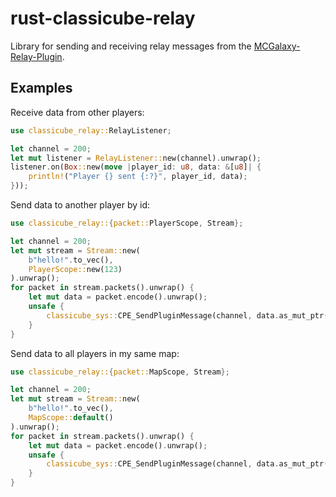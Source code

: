 # rust-classicube-relay

Library for sending and receiving relay messages from the [MCGalaxy-Relay-Plugin](https://github.com/SpiralP/MCGalaxy-Relay-Plugin).

## Examples

Receive data from other players:

```rust
use classicube_relay::RelayListener;

let channel = 200;
let mut listener = RelayListener::new(channel).unwrap();
listener.on(Box::new(move |player_id: u8, data: &[u8]| {
    println!("Player {} sent {:?}", player_id, data);
}));
```

Send data to another player by id:

```rust
use classicube_relay::{packet::PlayerScope, Stream};

let channel = 200;
let mut stream = Stream::new(
    b"hello!".to_vec(),
    PlayerScope::new(123)
).unwrap();
for packet in stream.packets().unwrap() {
    let mut data = packet.encode().unwrap();
    unsafe {
        classicube_sys::CPE_SendPluginMessage(channel, data.as_mut_ptr());
    }
}
```

Send data to all players in my same map:

```rust
use classicube_relay::{packet::MapScope, Stream};

let channel = 200;
let mut stream = Stream::new(
    b"hello!".to_vec(),
    MapScope::default()
).unwrap();
for packet in stream.packets().unwrap() {
    let mut data = packet.encode().unwrap();
    unsafe {
        classicube_sys::CPE_SendPluginMessage(channel, data.as_mut_ptr());
    }
}
```
